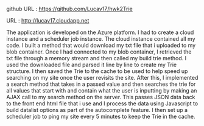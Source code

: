 github URL :  https://github.com/Lucav17/hwk2Trie

URL : http://lucav17.cloudapp.net

The application is developed on the Azure platform. I had to create a cloud instance and a scheduler job instance.
The cloud instance contained all my code. I built a method that would download my txt file that i uploaded to my blob container.
Once I had connected to my blob container, I retrieved the txt file through a memory stream and then called my build trie method. I used the downloaded file and parsed it line by line to create my Trie structure. I then saved the Trie to the cache to be used to help speed up searching on my site once the user revisits the site. After this, I implemented a search method that takes in a passed value and then searches the trie for all values that start with and contain what the user is inputting by making an AJAX call to my search method on the server. This passes JSON data back to the front end html file that i use and I process the data using Javascript to build datalist options as part of the autocomplete feature. I then set up a scheduler job to ping my site every 5 minutes to keep the Trie in the cache.
